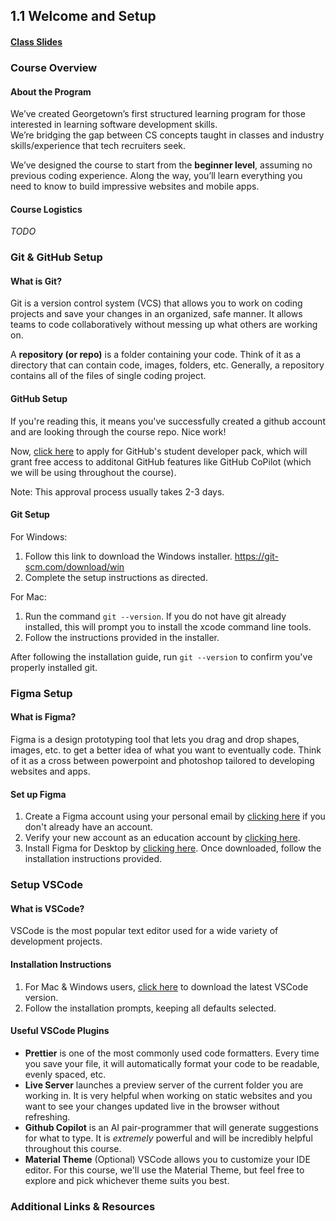 ## 1.1 Welcome and Setup

#### [Class Slides](https://docs.google.com/presentation/d/1HCBeQF7Kw5zsF8hmfK33ozCBcD6eRRwt-ggqvrofvsg/edit?usp=sharing)

### Course Overview

#### About the Program

We’ve created Georgetown’s first structured learning program for those interested in learning software development skills.  
We’re bridging the gap between CS concepts taught in classes and industry skills/experience that tech recruiters seek.

We’ve designed the course to start from the **beginner level**, assuming no previous coding experience. Along the way, you’ll learn everything you need to know to build impressive websites and mobile apps.

#### Course Logistics

_TODO_

### Git & GitHub Setup

#### What is Git?

Git is a version control system (VCS) that allows you to work on coding projects and save your changes in an organized, safe manner. It allows teams to code collaboratively without messing up what others are working on.

A **repository (or repo)** is a folder containing your code. Think of it as a directory that can contain code, images, folders, etc.
Generally, a repository contains all of the files of single coding project.

#### GitHub Setup

If you're reading this, it means you've successfully created a github account and are looking through the course repo. Nice work!

Now, [click here](https://education.github.com/discount_requests/application) to apply for GitHub's student developer pack, which will grant free access to additonal GitHub features like GitHub CoPilot (which we will be using throughout the course).

Note: This approval process usually takes 2-3 days.

#### Git Setup

For Windows:

1. Follow this link to download the Windows installer. https://git-scm.com/download/win
2. Complete the setup instructions as directed.

For Mac:

1. Run the command `git --version`. If you do not have git already installed, this will prompt you to install the xcode command line tools.
2. Follow the instructions provided in the installer.

After following the installation guide, run `git --version` to confirm you've properly installed git.

### Figma Setup

#### What is Figma?

Figma is a design prototyping tool that lets you drag and drop shapes, images, etc. to get a better idea of what you want to eventually code.
Think of it as a cross between powerpoint and photoshop tailored to developing websites and apps.

#### Set up Figma

1. Create a Figma account using your personal email by [clicking here](https://www.figma.com/signup) if you don't already have an account.
2. Verify your new account as an education account by [clicking here](https://www.figma.com/education/).
3. Install Figma for Desktop by [clicking here](https://www.figma.com/downloads/). Once downloaded, follow the installation instructions provided.

### Setup VSCode

#### What is VSCode?

VSCode is the most popular text editor used for a wide variety of development projects.

#### Installation Instructions

1. For Mac & Windows users, [click here](https://code.visualstudio.com/download) to download the latest VSCode version.
2. Follow the installation prompts, keeping all defaults selected.

#### Useful VSCode Plugins

- **Prettier** is one of the most commonly used code formatters. Every time you save your file, it will automatically format your code to be readable, evenly spaced, etc.
- **Live Server** launches a preview server of the current folder you are working in. It is very helpful when working on static websites and you want to see your changes updated live in the browser without refreshing.
- **Github Copilot** is an AI pair-programmer that will generate suggestions for what to type. It is _extremely_ powerful and will be incredibly helpful throughout this course.
- **Material Theme** (Optional) VSCode allows you to customize your IDE editor. For this course, we'll use the Material Theme, but feel free to explore and pick whichever theme suits you best.

### Additional Links & Resources
